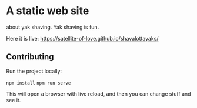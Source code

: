 # A static web site

about yak shaving. Yak shaving is fun.

Here it is live: https://satellite-of-love.github.io/shavalottayaks/

## Contributing

Run the project locally:

`npm install`
`npm run serve`

This will open a browser with live reload, and then you can change stuff and see it.
